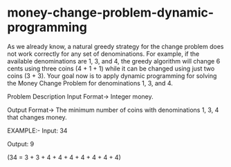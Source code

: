 # money-change-problem-dynamic-programming

As we already know, a natural greedy strategy for the change problem does not work correctly for any set of
denominations. For example, if the available denominations are 1, 3, and 4, the greedy algorithm will change
6 cents using three coins (4 + 1 + 1) while it can be changed using just two coins (3 + 3). Your goal now is
to apply dynamic programming for solving the Money Change Problem for denominations 1, 3, and 4.

Problem Description
Input Format-> Integer money.

Output Format-> The minimum number of coins with denominations 1, 3, 4 that changes money.

EXAMPLE:-
Input:
34

Output:
9

(34 = 3 + 3 + 4 + 4 + 4 + 4 + 4 + 4 + 4)

